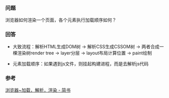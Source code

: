 ### 问题
浏览器如何渲染一个页面，各个元素执行加载顺序如何？

### 回答
- 大致流程：解析HTML生成DOM树 -> 解析CSS生成CSSOM树 -> 两者合成一棵渲染树render tree -> layer分层 -> layout布局计算位置 -> paint绘制

- 元素加载顺序：如果遇到js文件，则挂起构建进程，而是去解析js代码

### 参考
[浏览器~加载，解析，渲染 - 简书](https://www.jianshu.com/p/e141d1543143)